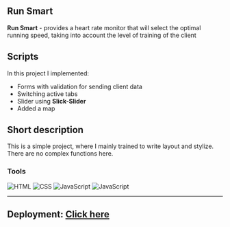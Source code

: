 ## Run Smart

**Run Smart** - provides a heart rate monitor that will select the optimal running speed, taking into account the level of training of the client

## **Scripts**

In this project I implemented:

- Forms with validation for sending client data
- Switching active tabs
- Slider using **Slick-Slider**
- Added a map

## **Short description**

This is a simple project, where I mainly trained to write layout and stylize. There are no complex functions here.

### **Tools**

![HTML](https://img.shields.io/badge/-HTML-090909?style=for-the-badge&logo=HTML5&logoColor=F06529)
![CSS](https://img.shields.io/badge/-CSS-090909?style=for-the-badge&logo=CSS3&logoColor=2965f1)
![JavaScript](https://img.shields.io/badge/-JavaScript-090909?style=for-the-badge&logo=JavaScript&logoColor=F0DB4F)
![JavaScript](https://img.shields.io/badge/-Gulp-090909?style=for-the-badge&logo=Gulp&logoColor=F0DB4F)

---

## **Deployment:** [Click here](https://foodproject-rust.vercel.app/)
